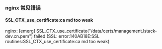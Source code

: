 ### nginx 常见错误

#### SSL_CTX_use_certificate:ca md too weak

nginx: [emerg] SSL_CTX_use_certificate("/data/certs/management.lstack-dev.cn.pem") failed (SSL: error:140AB18E:SSL routines:SSL_CTX_use_certificate:ca md too weak)



